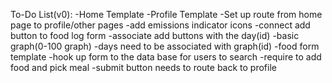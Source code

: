 To-Do List(v0):
-Home Template
-Profile Template
-Set up route from home page to profile/other pages
-add emissions indicator icons
-connect add button to food log form
-associate add buttons with the day(id)
-basic graph(0-100 graph)
-days need to be associated with graph(id)
-food form template
-hook up form to the data base for users to search
-require to add food and pick meal
-submit button needs to route back to profile